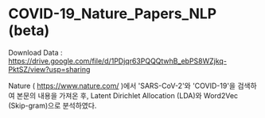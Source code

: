 # COVID-19_Nature_Papers_NLP (beta)

Download Data : https://drive.google.com/file/d/1PDjqr63PQQQtwhB_ebPS8WZjkq-PktSZ/view?usp=sharing

Nature ( https://www.nature.com/ )에서 'SARS-CoV-2'와 'COVID-19'을 검색하여 본문의 내용을 가져온 후, Latent Dirichlet Allocation (LDA)와 Word2Vec (Skip-gram)으로 분석하였다.
